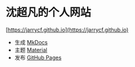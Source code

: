 # 沈超凡的个人网站

[https://jarrycf.github.io](https://jarrycf.github.io)

- 生成 [MkDocs](https://www.mkdocs.org)
- 主题 [Material](https://github.com/squidfunk/mkdocs-material)
- 发布 [GitHub Pages](https://pages.github.com)
